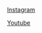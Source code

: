 

[Instagram](https://www.instagram.com/liv_pasc/)

[Youtube](https://www.youtube.com/channel/UCKj-WwpEq7okAm1jtRlVaww?view_as=subscriber)
